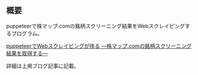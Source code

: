 ## 概要

puppeteerで株マップ.comの銘柄スクリーニング結果をWebスクレイピングするプログラム。

[puppeteerでWebスクレイピングが捗る ―株マップ.comの銘柄スクリーニング結果を取得する―](https://fuyu.hatenablog.com/entry/2020/01/26/101742)

詳細は上掲ブログ記事に記載。
